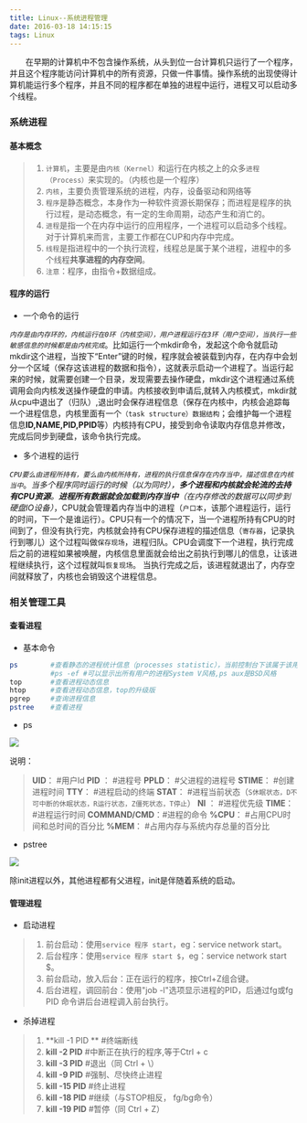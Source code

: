 ```yaml
---
title: Linux--系统进程管理
date: 2016-03-18 14:15:15
tags: Linux
---
```


　　在早期的计算机中不包含操作系统，从头到位一台计算机只运行了一个程序，并且这个程序能访问计算机中的所有资源，只做一件事情。操作系统的出现使得计算机能运行多个程序，并且不同的程序都在单独的进程中运行，进程又可以启动多个线程。

<!-- more -->

### 系统进程

#### 基本概念
> 1. `计算机`，主要是由`内核（Kernel）`和运行在内核之上的众多`进程（Process）`来实现的。（内核也是一个程序）
> 2. `内核`，主要负责管理系统的进程，内存，设备驱动和网络等
> 3. `程序`是静态概念，本身作为一种软件资源长期保存；而进程是程序的执行过程，是动态概念，有一定的生命周期，动态产生和消亡的。
> 4. `进程`是指一个在内存中运行的应用程序，一个进程可以启动多个线程。对于计算机来而言，主要工作都在CUP和内存中完成。
> 5. `线程`是指进程中的一个执行流程，线程总是属于某个进程，进程中的多个线程**共享进程的内存空间**。
> 6. `注意`：程序，由指令+数据组成。

#### 程序的运行

- 一个命令的运行

*`内存是由内存环的，内核运行在0环（内核空间），用户进程运行在3环（用户空间），当执行一些敏感信息的时候都是由内核完成`*。比如运行一个mkdir命令，发起这个命令就启动mkdir这个进程，当按下“Enter”键的时候，程序就会被装载到内存，在内存中会划分一个区域（保存这该进程的数据和指令），这就表示启动一个进程了。当运行起来的时候，就需要创建一个目录，发现需要去操作硬盘，mkdir这个进程通过系统调用会向内核发送操作硬盘的申请。内核接收到申请后,就转入内核模式，mkdir就从cpu中退出了（归队）,退出时会保存进程信息（保存在内核中，内核会追踪每一个进程信息，内核里面有一个`（task structure）数据结构`；会维护每一个进程信息**ID,NAME,PID,PPID**等）内核持有CPU，接受到命令读取内存信息并修改，完成后同步到硬盘，该命令执行完成。

- 多个进程的运行

*`CPU要么由进程所持有，要么由内核所持有，进程的执行信息保存在内存当中，描述信息在内核当中`*。*当多个程序同时运行的时候（以为同时），**多个进程和内核就会轮流的去持有CPU资源**。**进程所有数据就会加载到内存当中**（在内存修改的数据可以同步到硬盘IO设备）*，CPU就会管理着内存当中的进程（`户口本`，该那个进程运行，运行的时间，下一个是谁运行）。CPU只有一个的情况下，当一个进程所持有CPU的时间到了，但没有执行完，内核就会持有CPU保存进程的描述信息（`寄存器`，记录执行到哪儿）这个过程叫做`保存现场`，进程归队。CPU会调度下一个进程，执行完成后之前的进程如果被唤醒，内核信息里面就会给出之前执行到哪儿的信息，让该进程继续执行，这个过程就叫`恢复现场`。 当执行完成之后，该进程就退出了，内存空间就释放了，内核也会销毁这个进程信息。

### 相关管理工具

#### 查看进程

- 基本命令

``` bash
ps        #查看静态的进程统计信息（processes statistic），当前控制台下该属于该用户的进程
	      #ps -ef #可以显示出所有用户的进程System V风格,ps aux是BSD风格
top       #查看进程动态信息
htop      #查看进程动态信息，top的升级版
pgrep     #查询进程信息
pstree    #查看进程
``` 

- ps

![](http://7xrw5k.com1.z0.glb.clouddn.com/blog%2Fimg%2F20160319112646.jpg)

说明：

> **UID**：     #用户Id
> **PID** ：    #进程号
> **PPLD**：    #父进程的进程号
> **STIME**：   #创建进程时间
> **TTY**：     #进程启动的终端
> **STAT**：    #进程当前状态（`S休眠状态，D不可中断的休眠状态，R运行状态，Z僵死状态，T停止`）
> **NI** ：     #进程优先级
> **TIME**：    #进程运行时间
> **COMMAND/CMD**：#进程的命令
> **%CPU**：    #占用CPU时间和总时间的百分比
> **%MEM**：    #占用内存与系统内存总量的百分比

- pstree

![](http://7xrw5k.com1.z0.glb.clouddn.com/blog%2Fimg%2F20160319115428.jpg)

除init进程以外，其他进程都有父进程，init是伴随着系统的启动。

#### 管理进程

- 启动进程

> 1. 前台启动：使用`service 程序 start`，eg：service network start。
> 2. 后台程序：使用`service 程序 start $`，eg：service network start $。
> 3. 前台启动，放入后台：正在运行的程序，按Ctrl+Z组合键。
> 4. 后台进程，调回前台：使用"job -l"选项显示进程的PID，后通过fg或fg PID 命令讲后台进程调入前台执行。

- 杀掉进程

> 1. **kill -1 PID ** #终端断线
> 2. **kill -2 PID**  #中断正在执行的程序,等于Ctrl + c
> 3. **kill -3 PID**  #退出（同 Ctrl + \）
> 4. **kill -9 PID**  #强制、尽快终止进程
> 5. **kill -15 PID** #终止进程
> 6. **kill -18 PID** #继续（与STOP相反， fg/bg命令）
> 7. **kill -19 PID** #暂停（同 Ctrl + Z）

